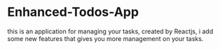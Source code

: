 # Enhanced-Todos-App
this is an application for managing your tasks, created by Reactjs, i add some new features that gives you more management on your tasks.
